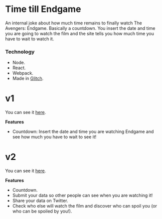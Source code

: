 # Time till Endgame
An internal joke about how much time remains to finally watch The Avengers: Endgame. Basically a countdown. You
insert the date and time you are going to watch the film and the site tells you how much time you have to wait to watch it.

### Technology
- Node.
- React.
- Webpack.
- Made in [Glitch](https://glitch.com).

# v1
You can see it [here](https://time-till-endgame.glitch.me/).

**Features**
- Countdown: Insert the date and time you are watching Endgame and see how much you have to wait to see it!

# v2
You can see it [here](https://time-till-endgame-v2.glitch.me/).

**Features**
- Countdown.
- Submit your data so other people can see when you are watching it!
- Share your data on Twitter.
- Check who else will watch the film and discover who can spoil you (or who can be spoiled by you!).

